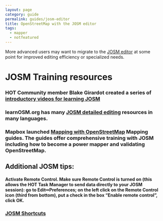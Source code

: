 ```yaml
---
layout: page
category: guide
permalink: guides/josm-editor
title: OpenStreetMap with the JOSM editor
tags:
  - mapper
  - notfeatured
---
```


More advanced users may want to migrate to the [JOSM editor](https://wiki.openstreetmap.org/wiki/JOSM) at some point for improved editing efficiency or specialized needs.

# JOSM Training resources

### HOT Community member Blake Girardot created a series of [introductory videos for learning JOSM](https://www.youtube.com/playlist?list=PL54o5PaKgnbKU-vXe11cSmmsxIYnL5oDU)

### learnOSM.org has many [JOSM detailed editing](http://learnosm.org/en/josm/) resources in many languages.

### Mapbox launched [Mapping with OpenStreetMap](https://www.mapbox.com/mapping/) Mapping guides. The guides offer comprehensive training with JOSM including how to become a power mapper and validating OpenStreetMap.

## Additional JOSM tips:

#### Activate Remote Control. Make sure Remote Control is turned on (this allows the HOT Task Manager to send data directly to your JOSM session): go to Edit⇨Preferences; on the left click on the Remote Control icon (third from bottom), put a check in the box “Enable remote control”, click OK.

### [JOSM Shortcuts](https://josm.openstreetmap.de/wiki/Shortcuts)
